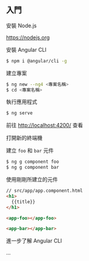 ## 入門


安裝 Node.js

https://nodejs.org

安裝 Angular CLI

```bash
$ npm i @angular/cli -g
```

建立專案

```bash
$ ng new --ng4 <專案名稱>
$ cd <專案名稱>
```

執行應用程式

```bash
$ ng serve
```

前往 [http://localhost:4200/](http://localhost:4200/) 查看

打開新的終端機

建立 `foo` 和 `bar` 元件

```bash
$ ng g component foo
$ ng g component bar
```

使用剛剛所建立的元件

```html
// src/app/app.component.html
<h1>
  {{title}}
</h1>

<app-foo></app-foo>

<app-bar></app-bar>
```

進一步了解 Angular CLI

...

